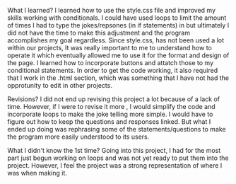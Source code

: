 What I learned?
I learned how to use the style.css file and improved my skills working with conditionals. I could have used loops to limit the amount of times I had to type the jokes/repsones (in if statements) in but ultimately I did not have the time to make this adjustment and the program accomplishes my goal regardless. Since style.css, has not been used a lot within our projects, It was really important to me to understand how to operate it which eventually allowed me to use it for the format and design of the page. I learned how to incorporate buttons and attatch those to my conditional statements. In order to get the code working, it also required that I work in the .html section, which was something that I have not had the opprotunity to edit in other projects.

Revisions?
I did not end up revising this project a lot because of a lack of time. However, if I were to revise it more , I would simplify the code and incorporate loops to make the joke telling more simple. I would have to figure out how to keep the questions and responses linked. But what I ended up doing was rephrasing some of the statements/questions to make the program more easily understood to its users. 

What I didn't know the 1st time?
Going into this project, I had for the most part just begun working on loops and was not yet ready to put them into the project. However, I feel the project was a strong representation of where I was when making it. 